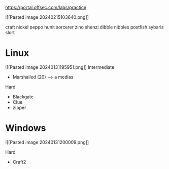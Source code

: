 https://portal.offsec.com/labs/practice

![[Pasted image 20240215103640.png]]

craft
nickel 
peppo
hunit
sorcerer
zino 
shenzi
dibble
nibbles
postfish
sybaris
slort

# Linux

![[Pasted image 20240131195951.png]]
Intermediate

- Marshalled (20) --> a medias

Hard
- Blackgate
- Clue
- zipper


# Windows

![[Pasted image 20240131200009.png]]

Hard
- Craft2
